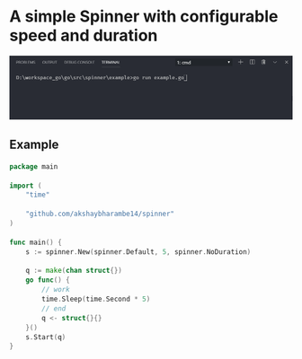 # A simple Spinner with configurable speed and duration

![Spinner](spinner.gif)

## Example

```go
package main

import (
    "time"

    "github.com/akshaybharambe14/spinner"
)

func main() {
    s := spinner.New(spinner.Default, 5, spinner.NoDuration)

    q := make(chan struct{})
    go func() {
        // work
        time.Sleep(time.Second * 5)
        // end
        q <- struct{}{}
    }()
    s.Start(q)
}

```
